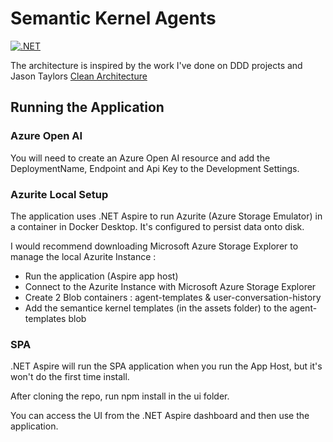 # Semantic Kernel Agents

[![.NET](https://github.com/jonathandbailey/the-infinite-loop-semantic-kernel/actions/workflows/dotnet.yml/badge.svg)](https://github.com/jonathandbailey/the-infinite-loop-semantic-kernel/actions/workflows/dotnet.yml)


The architecture is inspired by the work I've done on DDD projects and Jason Taylors [Clean Architecture](https://github.com/jasontaylordev/CleanArchitecture)

## Running the Application

### Azure Open AI 
You will need to create an  Azure Open AI resource and add the DeploymentName, Endpoint and Api Key to the Development Settings.

### Azurite Local Setup
The application uses .NET Aspire to run Azurite (Azure Storage Emulator) in a container in Docker Desktop. It's configured to persist data onto disk.

I would recommend downloading Microsoft Azure Storage Explorer to manage the local Azurite Instance : 

- Run the application (Aspire app host)
- Connect to the Azurite Instance with Microsoft Azure Storage Explorer
- Create 2 Blob containers : agent-templates & user-conversation-history
- Add the semantice kernel templates (in the assets folder) to the agent-templates blob

### SPA
.NET Aspire will run the SPA application when you run the App Host, but it's won't do the first time install. 

After cloning the repo, run npm install in the ui folder.

You can access the UI from the .NET Aspire dashboard and then use the application.




